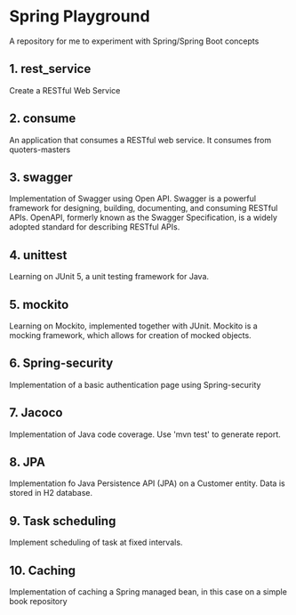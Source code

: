 # Spring Playground
A repository for me to experiment with Spring/Spring Boot concepts

## 1. rest_service
Create a RESTful Web Service

## 2. consume
An application that consumes a RESTful web service. It consumes from quoters-masters

## 3. swagger
Implementation of Swagger using Open API. Swagger is a powerful framework for designing, building, documenting, and consuming RESTful APIs. OpenAPI, formerly known as the Swagger Specification, is a widely adopted standard for describing RESTful APIs. 

## 4. unittest
Learning on JUnit 5, a unit testing framework for Java. 

## 5. mockito
Learning on Mockito, implemented together with JUnit. Mockito is a mocking framework, which allows for creation of mocked objects. 

## 6. Spring-security
Implementation of a basic authentication page using Spring-security 

## 7. Jacoco
Implementation of Java code coverage. Use 'mvn test' to generate report.

## 8. JPA
Implementation fo Java Persistence API (JPA) on a Customer entity. Data is stored in H2 database. 

## 9. Task scheduling
Implement scheduling of task at fixed intervals. 

## 10. Caching
Implementation of caching a Spring managed bean, in this case on a simple book repository



